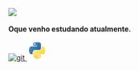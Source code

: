 <img height="170em" src="https://github-readme-stats.vercel.app/api/top-langs/?username=DanielLemeez
&layout=compact&langs_count=7&theme=tokyonight"/>


<b align="left">Oque venho estudando atualmente.</b>
<p align="left"> <a href="https://git-scm.com/" target="_blank" rel="noreferrer"> <img src="https://www.vectorlogo.zone/logos/git-scm/git-scm-icon.svg" alt="git" width="40" height="40"/>   <img src="https://raw.githubusercontent.com/devicons/devicon/master/icons/python/python-original.svg" alt="python" width="40" height="40"/> </a> </p>
